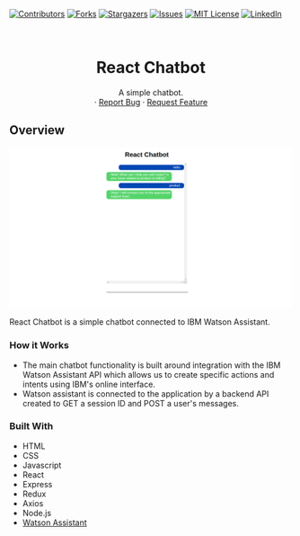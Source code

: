 [![Contributors][contributors-shield]][contributors-url]
[![Forks][forks-shield]][forks-url]
[![Stargazers][stars-shield]][stars-url]
[![Issues][issues-shield]][issues-url]
[![MIT License][license-shield]][license-url]
[![LinkedIn][linkedin-shield]][linkedin-url]



<!-- PROJECT LOGO -->
<br />
<p align="center">
  <h1 align="center">React Chatbot</h1>

  <p align="center">
    A simple chatbot.
    <br />
    ·
    <a href="https://github.com/benmicol/react-chatbot/issues">Report Bug</a>
    ·
    <a href="https://github.com/benmicol/react-chatbot/issues">Request Feature</a>
  </p>
</p>


## Overview

[![Product Name Screen Shot][product-screenshot]](http://benmicol.com/react-chatbot)


React Chatbot is a simple chatbot connected to IBM Watson Assistant.

### How it Works

* The main chatbot functionality is built around integration with the IBM Watson Assistant API which allows us to create specific actions and intents using IBM's online interface. 
* Watson assistant is connected to the application by a backend API created to GET a session ID and POST a user's messages.

### Built With

* HTML
* CSS
* Javascript
* React
* Express
* Redux
* Axios
* Node.js
* [Watson Assistant](https://www.ibm.com/cloud/watson-assistant)

<!-- MARKDOWN LINKS & IMAGES -->
<!-- https://www.markdownguide.org/basic-syntax/#reference-style-links -->
[contributors-shield]: https://img.shields.io/github/contributors/benmicol/react-chatbot.svg?style=flat-square
[contributors-url]: https://github.com/benmicol/react-chatbot/graphs/contributors
[forks-shield]: https://img.shields.io/github/forks/benmicol/react-chatbot.svg?style=flat-square
[forks-url]: https://github.com/benmicol/react-chatbot/network/members
[stars-shield]: https://img.shields.io/github/stars/benmicol/react-chatbot.svg?style=flat-square
[stars-url]: https://github.com/benmicol/react-chatbot/stargazers
[issues-shield]: https://img.shields.io/github/issues/benmicol/react-chatbot.svg?style=flat-square
[issues-url]: https://github.com/benmicol/react-chatbot/issues
[license-shield]: https://img.shields.io/github/license/benmicol/react-chatbot.svg?style=flat-square
[license-url]: https://github.com/benmicol/react-chatbot/blob/master/LICENSE
[linkedin-shield]: https://img.shields.io/badge/-LinkedIn-black.svg?style=flat-square&logo=linkedin&colorB=555
[linkedin-url]: https://linkedin.com/in/benmicol
[product-screenshot]: images/screenshot.png
[list-screenshot]: images/react-chatbot.png

